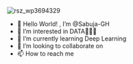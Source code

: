 ![rsz_wp3694329](https://user-images.githubusercontent.com/85345738/134574786-a62dd13f-ebc3-4650-8064-fbf8815cd1c8.jpg)



- 👋 Hello World! , I’m @Sabuja-GH
- 👀 I’m interested in DATA🙉😻🤍
- 🌱 I’m currently learning Deep Learning
- 💞️ I’m looking to collaborate on 
- 📫 How to reach me 

<!---
Sabuja-GH/Sabuja-GH is a ✨ special ✨ repository because its `README.md` (this file) appears on your GitHub profile.
You can click the Preview link to take a look at your changes.
--->
